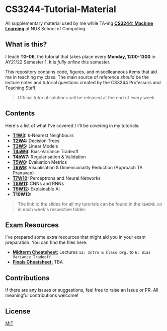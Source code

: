 # CS3244-Tutorial-Material
All supplementary material used by me while TA-ing **[CS3244: Machine Learning](https://nusmods.com/modules/CS3244/machine-learning)** at NUS School of Computing.

## What is this?
I teach **TG-06**, the tutorial that takes place every **Monday, 1200-1300** in AY21/22 Semester 1. It is *fully online* this semester.

This repository contains code, figures, and miscelleaneous items that aid me in teaching my class. The main source of reference *should* be the lecture notes and tutorial questions created by the CS3244 Professors and Teaching Staff. 

> Official tutorial solutions will be released at the end of every week.

## Contents

Here's a list of what I've covered / I'll be covering in my tutorials:

- **[T1W3](https://github.com/rish-16/CS3244-Tutorial-Material/tree/main/T1W3):** k-Nearest Neighbours
- **[T2W4](https://github.com/rish-16/CS3244-Tutorial-Material/tree/main/T2W4):** Decision Trees
- **[T3W5](https://github.com/rish-16/CS3244-Tutorial-Material/tree/main/T3W5):** Linear Models
- **[T4aW6](https://github.com/rish-16/CS3244-Tutorial-Material/tree/main/T4aW6):** Bias-Variance Tradeoff
- **[T4bW7](https://github.com/rish-16/CS3244-Tutorial-Material/tree/main/T4bW7):** Regularisation & Validation
- **[T5W8](https://github.com/rish-16/CS3244-Tutorial-Material/tree/main/T5W8):** Evaluation Metrics
- **[T6W9](https://github.com/rish-16/CS3244-Tutorial-Material/tree/main/T6W9):** Visualisation & Dimensionality Reduction (Approach TA Pranavan)
- **[T7W10](https://github.com/rish-16/CS3244-Tutorial-Material/tree/main/T7W9):** Perceptrons and Neural Networks
- **[T8W11](https://github.com/rish-16/CS3244-Tutorial-Material/tree/main/T8W11):** CNNs and RNNs
- **[T9W12](https://github.com/rish-16/CS3244-Tutorial-Material/tree/main/T9W12):** Explainable AI
- **T10W13:**

> The link to the slides for all my tutorials can be found in the `README.md` in each week's respective folder.

## Exam Resources
I've prepared some extra resources that might aid you in your exam preparation. You can find the files here:

- [**Midterm Cheatsheet:**](https://github.com/rish-16/CS3244-Tutorial-Material/blob/main/misc/CS3244_Midterm_Cheatsheet.pdf) Lectures `1a: Intro & Class Org.` to `6: Bias Variance Tradeoff`
- [**Finals Cheatsheet:**]() TBA

## Contributions
If there are any issues or suggestions, feel free to raise an Issue or PR. All meaningful contributions welcome!

## License
[MIT](https://github.com/rish-16/CS3244-Tutorial-Material/blob/main/LICENSE)
